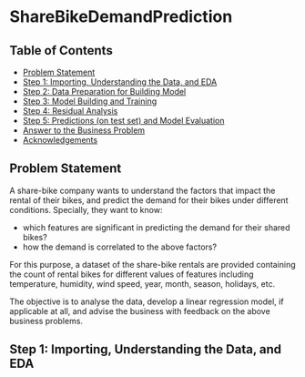 # ShareBikeDemandPrediction

## Table of Contents
* [Problem Statement](#problem-statement)
* [Step 1: Importing, Understanding the Data, and EDA](#step-1:-importing,-understanding-the-data,-and-eda)
* [Step 2: Data Preparation for Building Model](#data-cleaning)
* [Step 3: Model Building and Training](#data-analysis)
* [Step 4: Residual Analysis](#data-analysis)
* [Step 5: Predictions (on test set) and Model Evaluation](#data-analysis)
* [Answer to the Business Problem](#recommendations)
* [Acknowledgements](#acknowledgements)

## Problem Statement
A share-bike company wants to understand the factors that impact the rental of their bikes, and predict the demand for their bikes under different conditions. Specially, they want to know:

- which features are significant in predicting the demand for their shared bikes?
- how the demand is correlated to the above factors?

For this purpose, a dataset of the share-bike rentals are provided containing the count of rental bikes for different values of features including temperature, humidity, wind speed, year, month, season, holidays, etc.

The objective is to analyse the data, develop a linear regression model, if applicable at all, and advise the business with feedback on the above business problems.

## Step 1: Importing, Understanding the Data, and EDA
